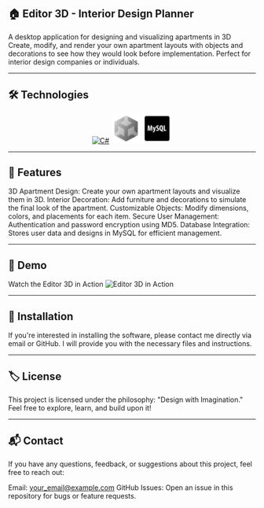 ## 🏠 Editor 3D - Interior Design Planner

A desktop application for designing and visualizing apartments in 3D
Create, modify, and render your own apartment layouts with objects and decorations to see how they would look before implementation. Perfect for interior design companies or individuals.

---

## 🛠️ Technologies
<p align="center"> <a href="#" target="_blank"><img src="./Assets/img/c#.png" alt="C#" title="C#" width="60" height="60" /></a>  <a href="#" target="_blank"><img src="./Assets/img/unity.png" alt="Unity" title="Unity" width="60" height="60" /></a> <a href="#" target="_blank"><img src="./Assets/img/mysql.png" alt="MySQL" title="MySQL" width="60" height="60" /></a> 

---


## 🌟 Features
3D Apartment Design: Create your own apartment layouts and visualize them in 3D.
Interior Decoration: Add furniture and decorations to simulate the final look of the apartment.
Customizable Objects: Modify dimensions, colors, and placements for each item.
Secure User Management: Authentication and password encryption using MD5.
Database Integration: Stores user data and designs in MySQL for efficient management.

---

## 📸 Demo
Watch the Editor 3D in Action
![Editor 3D in Action](./Assets/img/gif.gif)

---

## 💾 Installation
If you're interested in installing the software, please contact me directly via email or GitHub. I will provide you with the necessary files and instructions.

---

## 🏷️ License
This project is licensed under the philosophy: "Design with Imagination."
Feel free to explore, learn, and build upon it!

---

## 📬 Contact
If you have any questions, feedback, or suggestions about this project, feel free to reach out:

Email: your_email@example.com
GitHub Issues: Open an issue in this repository for bugs or feature requests.